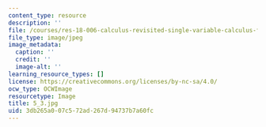 ```yaml
---
content_type: resource
description: ''
file: /courses/res-18-006-calculus-revisited-single-variable-calculus-fall-2010/3db265a007c572ad267d94737b7a60fc_5_3.jpg
file_type: image/jpeg
image_metadata:
  caption: ''
  credit: ''
  image-alt: ''
learning_resource_types: []
license: https://creativecommons.org/licenses/by-nc-sa/4.0/
ocw_type: OCWImage
resourcetype: Image
title: 5_3.jpg
uid: 3db265a0-07c5-72ad-267d-94737b7a60fc
---
```


